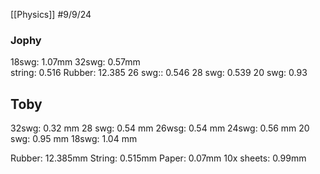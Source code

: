 [[Physics]]
#9/9/24
### Jophy
18swg: 1.07mm
32swg: 0.57mm\
string: 0.516
Rubber: 12.385
26 swg:: 0.546
28 swg: 0.539
20 swg: 0.93

## Toby
32swg: 0.32 mm
28 swg: 0.54 mm
26wsg: 0.54 mm
24swg: 0.56 mm
20 swg: 0.95 mm
18swg: 1.04 mm

Rubber: 12.385mm
String: 0.515mm
Paper: 0.07mm
10x sheets: 0.99mm